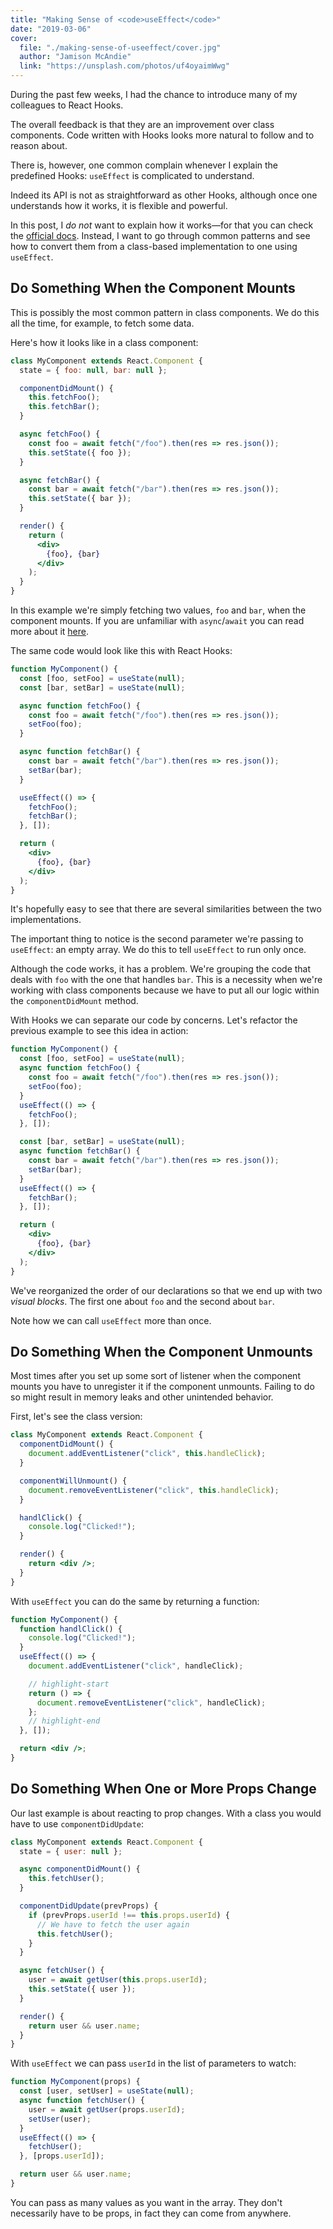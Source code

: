 ```yaml
---
title: "Making Sense of <code>useEffect</code>"
date: "2019-03-06"
cover:
  file: "./making-sense-of-useeffect/cover.jpg"
  author: "Jamison McAndie"
  link: "https://unsplash.com/photos/uf4oyaimWwg"
---
```


During the past few weeks, I had the chance to introduce many of my colleagues
to React Hooks.

The overall feedback is that they are an improvement over class components. Code
written with Hooks looks more natural to follow and to reason about.

There is, however, one common complain whenever I explain the predefined Hooks:
`useEffect` is complicated to understand.

Indeed its API is not as straightforward as other Hooks, although once one
understands how it works, it is flexible and powerful.

In this post, I _do not_ want to explain how it works—for that you can check the
[official docs](https://reactjs.org/docs/hooks-effect.html). Instead, I want to
go through common patterns and see how to convert them from a class-based
implementation to one using `useEffect`.

## Do Something When the Component Mounts

This is possibly the most common pattern in class components. We do this all the
time, for example, to fetch some data.

Here's how it looks like in a class component:

```jsx
class MyComponent extends React.Component {
  state = { foo: null, bar: null };

  componentDidMount() {
    this.fetchFoo();
    this.fetchBar();
  }

  async fetchFoo() {
    const foo = await fetch("/foo").then(res => res.json());
    this.setState({ foo });
  }

  async fetchBar() {
    const bar = await fetch("/bar").then(res => res.json());
    this.setState({ bar });
  }

  render() {
    return (
      <div>
        {foo}, {bar}
      </div>
    );
  }
}
```

In this example we're simply fetching two values, `foo` and `bar`, when the
component mounts. If you are unfamiliar with `async`/`await` you can read more
about it
[here](https://developer.mozilla.org/en-US/docs/Web/JavaScript/Reference/Statements/async_function).

The same code would look like this with React Hooks:

```jsx
function MyComponent() {
  const [foo, setFoo] = useState(null);
  const [bar, setBar] = useState(null);

  async function fetchFoo() {
    const foo = await fetch("/foo").then(res => res.json());
    setFoo(foo);
  }

  async function fetchBar() {
    const bar = await fetch("/bar").then(res => res.json());
    setBar(bar);
  }

  useEffect(() => {
    fetchFoo();
    fetchBar();
  }, []);

  return (
    <div>
      {foo}, {bar}
    </div>
  );
}
```

It's hopefully easy to see that there are several similarities between the two
implementations.

The important thing to notice is the second parameter we're passing to
`useEffect`: an empty array. We do this to tell `useEffect` to run only once.

Although the code works, it has a problem. We're grouping the code that deals
with `foo` with the one that handles `bar`. This is a necessity when we're
working with class components because we have to put all our logic within the
`componentDidMount` method.

With Hooks we can separate our code by concerns. Let's refactor the previous
example to see this idea in action:

```jsx
function MyComponent() {
  const [foo, setFoo] = useState(null);
  async function fetchFoo() {
    const foo = await fetch("/foo").then(res => res.json());
    setFoo(foo);
  }
  useEffect(() => {
    fetchFoo();
  }, []);

  const [bar, setBar] = useState(null);
  async function fetchBar() {
    const bar = await fetch("/bar").then(res => res.json());
    setBar(bar);
  }
  useEffect(() => {
    fetchBar();
  }, []);

  return (
    <div>
      {foo}, {bar}
    </div>
  );
}
```

We've reorganized the order of our declarations so that we end up with two
_visual blocks_. The first one about `foo` and the second about `bar`.

Note how we can call `useEffect` more than once.

## Do Something When the Component Unmounts

Most times after you set up some sort of listener when the component mounts you
have to unregister it if the component unmounts. Failing to do so might result
in memory leaks and other unintended behavior.

First, let's see the class version:

```jsx
class MyComponent extends React.Component {
  componentDidMount() {
    document.addEventListener("click", this.handleClick);
  }

  componentWillUnmount() {
    document.removeEventListener("click", this.handleClick);
  }

  handlClick() {
    console.log("Clicked!");
  }

  render() {
    return <div />;
  }
}
```

With `useEffect` you can do the same by returning a function:

```jsx
function MyComponent() {
  function handlClick() {
    console.log("Clicked!");
  }
  useEffect(() => {
    document.addEventListener("click", handleClick);

    // highlight-start
    return () => {
      document.removeEventListener("click", handleClick);
    };
    // highlight-end
  }, []);

  return <div />;
}
```

## Do Something When One or More Props Change

Our last example is about reacting to prop changes. With a class you would have
to use `componentDidUpdate`:

```jsx
class MyComponent extends React.Component {
  state = { user: null };

  async componentDidMount() {
    this.fetchUser();
  }

  componentDidUpdate(prevProps) {
    if (prevProps.userId !== this.props.userId) {
      // We have to fetch the user again
      this.fetchUser();
    }
  }

  async fetchUser() {
    user = await getUser(this.props.userId);
    this.setState({ user });
  }

  render() {
    return user && user.name;
  }
}
```

With `useEffect` we can pass `userId` in the list of parameters to watch:

```jsx
function MyComponent(props) {
  const [user, setUser] = useState(null);
  async function fetchUser() {
    user = await getUser(props.userId);
    setUser(user);
  }
  useEffect(() => {
    fetchUser();
  }, [props.userId]);

  return user && user.name;
}
```

You can pass as many values as you want in the array. They don't necessarily
have to be props, in fact they can come from anywhere.
